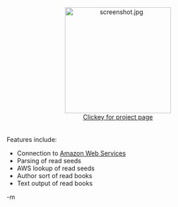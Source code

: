 <p></p><center><br>
<a target="_blank" href="http://sourceforge.net/projects/lachrymology"><br>
<img src="http://sourceforge.net/dbimage.php?id=106100" alt="screenshot.jpg" width="240" height="240"><br>
Clickey for project page</a></center><br>
<br>
Features include:<p></p>
<ul>

<li>Connection to <a target="_blank" href="http://www.amazon.com">Amazon Web Services</a></li>
<li>Parsing of read seeds</li>
<li>AWS lookup of read seeds</li>
<li>Author sort of read books</li>
<li>Text output of read books</li>
</ul>
<p>-m</p>